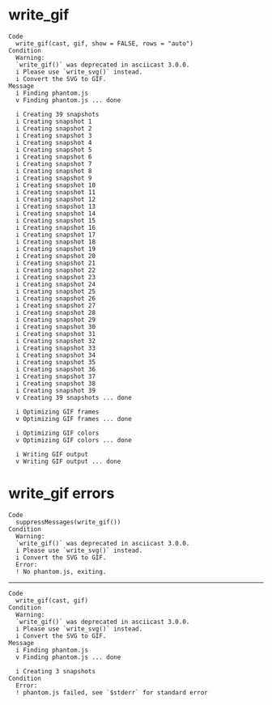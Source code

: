 # write_gif

    Code
      write_gif(cast, gif, show = FALSE, rows = "auto")
    Condition
      Warning:
      `write_gif()` was deprecated in asciicast 3.0.0.
      i Please use `write_svg()` instead.
      i Convert the SVG to GIF.
    Message
      i Finding phantom.js
      v Finding phantom.js ... done
      
      i Creating 39 snapshots
      i Creating snapshot 1
      i Creating snapshot 2
      i Creating snapshot 3
      i Creating snapshot 4
      i Creating snapshot 5
      i Creating snapshot 6
      i Creating snapshot 7
      i Creating snapshot 8
      i Creating snapshot 9
      i Creating snapshot 10
      i Creating snapshot 11
      i Creating snapshot 12
      i Creating snapshot 13
      i Creating snapshot 14
      i Creating snapshot 15
      i Creating snapshot 16
      i Creating snapshot 17
      i Creating snapshot 18
      i Creating snapshot 19
      i Creating snapshot 20
      i Creating snapshot 21
      i Creating snapshot 22
      i Creating snapshot 23
      i Creating snapshot 24
      i Creating snapshot 25
      i Creating snapshot 26
      i Creating snapshot 27
      i Creating snapshot 28
      i Creating snapshot 29
      i Creating snapshot 30
      i Creating snapshot 31
      i Creating snapshot 32
      i Creating snapshot 33
      i Creating snapshot 34
      i Creating snapshot 35
      i Creating snapshot 36
      i Creating snapshot 37
      i Creating snapshot 38
      i Creating snapshot 39
      v Creating 39 snapshots ... done
      
      i Optimizing GIF frames
      v Optimizing GIF frames ... done
      
      i Optimizing GIF colors
      v Optimizing GIF colors ... done
      
      i Writing GIF output
      v Writing GIF output ... done
      

# write_gif errors

    Code
      suppressMessages(write_gif())
    Condition
      Warning:
      `write_gif()` was deprecated in asciicast 3.0.0.
      i Please use `write_svg()` instead.
      i Convert the SVG to GIF.
      Error:
      ! No phantom.js, exiting.

---

    Code
      write_gif(cast, gif)
    Condition
      Warning:
      `write_gif()` was deprecated in asciicast 3.0.0.
      i Please use `write_svg()` instead.
      i Convert the SVG to GIF.
    Message
      i Finding phantom.js
      v Finding phantom.js ... done
      
      i Creating 3 snapshots
    Condition
      Error:
      ! phantom.js failed, see `$stderr` for standard error

